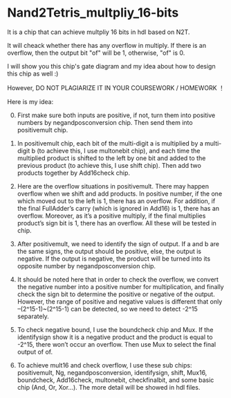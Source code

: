 # Nand2Tetris_multpliy_16-bits
It is a chip that can achieve multpliy 16 bits in hdl based on N2T.

It will cheack whether there has any overflow in multiply.
If there is an overflow, then the output bit "of" will be 1, otherwise, "of" is 0.

I will show you this chip's gate diagram and my idea about how to design this chip as well :)

However,
DO NOT PLAGIARIZE IT IN YOUR COURSEWORK / HOMEWORK ！

Here is my idea:

0. First make sure both inputs are positive, if not, turn them into positive numbers by negandposconversion
chip. Then send them into positivemult chip.

1. In positivemult chip, each bit of the multi-digit a is multiplied by a multi-digit b (to achieve this, I use
multonebit chip), and each time the multiplied product is shifted to the left by one bit and added to the
previous product (to achieve this, I use shift chip). Then add two products together by Add16check chip.

2. Here are the overflow situations in positivemult. There may happen overflow when we shift and add
products. In positive number, if the one which moved out to the left is 1, there has an overflow. For addition,
if the final FullAdder’s carry (which is ignored in Add16) is 1, there has an overflow. Moreover, as it’s a
positive multiply, if the final multiplies product’s sign bit is 1, there has an overflow. All these will be tested
in chip.

3. After positivemult, we need to identify the sign of output. If a and b are the same signs, the output should
be positive, else, the output is negative. If the output is negative, the product will be turned into its opposite
number by negandposconversion chip.

4. It should be noted here that in order to check the overflow, we convert the negative number into a
positive number for multiplication, and finally check the sign bit to determine the positive or negative of
the output. However, the range of positive and negative values is different that only –(2^15-1)~(2^15-1)
can be detected, so we need to detect -2^15 separately.

5. To check negative bound, I use the boundcheck chip and Mux. If the identifysign show it is a negative
product and the product is equal to -2^15, there won’t occur an overflow. Then use Mux to select the
final output of of.

6. To achieve mult16 and check overflow, I use these sub chips: positivemult, Ng, negandposconversion,
identifysign, shift, Mux16, boundcheck, Add16check, multonebit, checkfinalbit, and some basic chip (And,
Or, Xor...). The more detail will be showed in hdl files.
